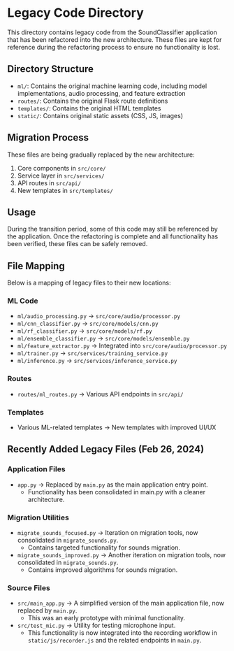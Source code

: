 # Legacy Code Directory

This directory contains legacy code from the SoundClassifier application that has been refactored into the new architecture. These files are kept for reference during the refactoring process to ensure no functionality is lost.

## Directory Structure

- `ml/`: Contains the original machine learning code, including model implementations, audio processing, and feature extraction
- `routes/`: Contains the original Flask route definitions
- `templates/`: Contains the original HTML templates
- `static/`: Contains original static assets (CSS, JS, images)

## Migration Process

These files are being gradually replaced by the new architecture:

1. Core components in `src/core/`
2. Service layer in `src/services/`
3. API routes in `src/api/`
4. New templates in `src/templates/`

## Usage

During the transition period, some of this code may still be referenced by the application. Once the refactoring is complete and all functionality has been verified, these files can be safely removed.

## File Mapping

Below is a mapping of legacy files to their new locations:

### ML Code
- `ml/audio_processing.py` → `src/core/audio/processor.py`
- `ml/cnn_classifier.py` → `src/core/models/cnn.py`
- `ml/rf_classifier.py` → `src/core/models/rf.py`
- `ml/ensemble_classifier.py` → `src/core/models/ensemble.py`
- `ml/feature_extractor.py` → Integrated into `src/core/audio/processor.py`
- `ml/trainer.py` → `src/services/training_service.py`
- `ml/inference.py` → `src/services/inference_service.py`

### Routes
- `routes/ml_routes.py` → Various API endpoints in `src/api/`

### Templates
- Various ML-related templates → New templates with improved UI/UX 

## Recently Added Legacy Files (Feb 26, 2024)

### Application Files
- `app.py` → Replaced by `main.py` as the main application entry point.
  - Functionality has been consolidated in main.py with a cleaner architecture.

### Migration Utilities
- `migrate_sounds_focused.py` → Iteration on migration tools, now consolidated in `migrate_sounds.py`.
  - Contains targeted functionality for sounds migration.
- `migrate_sounds_improved.py` → Another iteration on migration tools, now consolidated in `migrate_sounds.py`.
  - Contains improved algorithms for sounds migration.

### Source Files
- `src/main_app.py` → A simplified version of the main application file, now replaced by `main.py`.
  - This was an early prototype with minimal functionality.
- `src/test_mic.py` → Utility for testing microphone input.
  - This functionality is now integrated into the recording workflow in `static/js/recorder.js` and the related endpoints in `main.py`. 